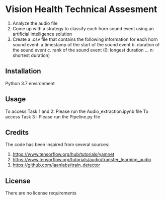 # Vision Health Technical Assesment

1. Analyze the audio file
2. Come up with a strategy to classify each horn sound event using an artificial intelligence solution
3. Create a .csv file that contains the following information for each horn sound event:
    a.timestamp of the start of the sound event
    b. duration of the sound event
    c. rank of the sound event (0: longest duration ... n: shortest duration)

## Installation

Python 3.7 environment


## Usage

To access Task 1 and 2: Please run the Audio_extraction.ipynb file
To access Task 3 : Please run the Pipeline.py file

## Credits

The code has been inspired from several sources: 
1. https://www.tensorflow.org/hub/tutorials/yamnet
2. https://www.tensorflow.org/tutorials/audio/transfer_learning_audio
3. https://github.com/laanlabs/train_detector

## License

There are no license requirements